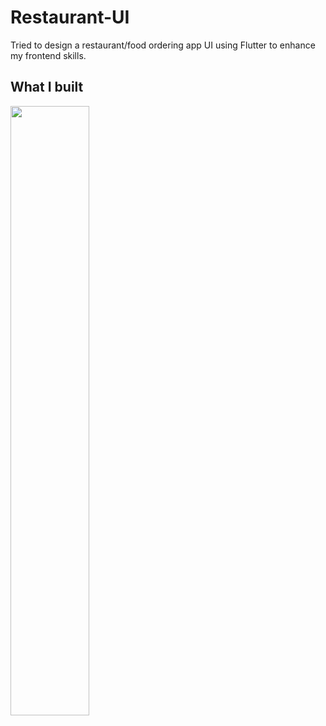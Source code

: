 # Restaurant-UI

Tried to design a restaurant/food ordering app UI using Flutter to enhance my frontend skills.

## What I built 

<img src="https://user-images.githubusercontent.com/61904667/149659881-a2e493a3-3101-464c-90ea-d3b4ca4502cd.jpg" height="50%" width="50%">